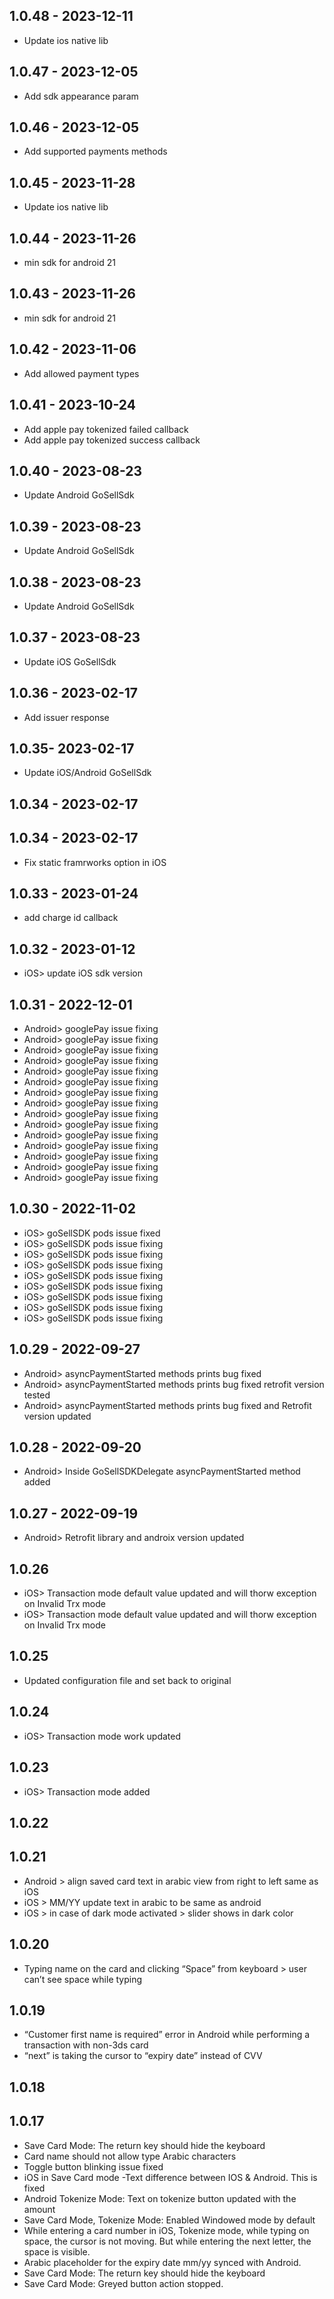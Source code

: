 ## 1.0.48 - 2023-12-11

- Update ios native lib

## 1.0.47 - 2023-12-05

- Add sdk appearance param

## 1.0.46 - 2023-12-05

- Add supported payments methods

## 1.0.45 - 2023-11-28

- Update ios native lib


## 1.0.44 - 2023-11-26

- min sdk for android 21


## 1.0.43 - 2023-11-26

- min sdk for android 21


## 1.0.42 - 2023-11-06

- Add allowed payment types


## 1.0.41 - 2023-10-24

- Add apple pay tokenized failed callback
- Add apple pay tokenized success callback

## 1.0.40 - 2023-08-23

- Update Android GoSellSdk
## 1.0.39 - 2023-08-23

- Update Android GoSellSdk
## 1.0.38 - 2023-08-23

- Update Android GoSellSdk
## 1.0.37 - 2023-08-23

- Update iOS GoSellSdk
## 1.0.36 - 2023-02-17

- Add issuer response

## 1.0.35- 2023-02-17

- Update iOS/Android GoSellSdk
## 1.0.34 - 2023-02-17

## 1.0.34 - 2023-02-17

- Fix static framrworks option in iOS
## 1.0.33 - 2023-01-24

- add charge id callback

## 1.0.32 - 2023-01-12

- iOS> update iOS sdk version

## 1.0.31 - 2022-12-01

- Android> googlePay issue fixing
- Android> googlePay issue fixing
- Android> googlePay issue fixing
- Android> googlePay issue fixing
- Android> googlePay issue fixing
- Android> googlePay issue fixing
- Android> googlePay issue fixing
- Android> googlePay issue fixing
- Android> googlePay issue fixing
- Android> googlePay issue fixing
- Android> googlePay issue fixing
- Android> googlePay issue fixing
- Android> googlePay issue fixing
- Android> googlePay issue fixing
- Android> googlePay issue fixing

## 1.0.30 - 2022-11-02

- iOS> goSellSDK pods issue fixed
- iOS> goSellSDK pods issue fixing
- iOS> goSellSDK pods issue fixing
- iOS> goSellSDK pods issue fixing
- iOS> goSellSDK pods issue fixing
- iOS> goSellSDK pods issue fixing
- iOS> goSellSDK pods issue fixing
- iOS> goSellSDK pods issue fixing
- iOS> goSellSDK pods issue fixing


## 1.0.29 - 2022-09-27

- Android> asyncPaymentStarted methods prints bug fixed
- Android> asyncPaymentStarted methods prints bug fixed retrofit version tested
- Android> asyncPaymentStarted methods prints bug fixed and Retrofit version updated

## 1.0.28 - 2022-09-20

- Android> Inside GoSellSDKDelegate asyncPaymentStarted method added

## 1.0.27 - 2022-09-19

- Android> Retrofit library and androix version updated

## 1.0.26

- iOS> Transaction mode default value updated and will thorw exception on Invalid Trx mode
- iOS> Transaction mode default value updated and will thorw exception on Invalid Trx mode



## 1.0.25
- Updated configuration file and set back to original

## 1.0.24

- iOS> Transaction mode work updated

## 1.0.23

- iOS> Transaction mode added


## 1.0.22

## 1.0.21

- Android > align saved card text in arabic view from right to left same as iOS
- iOS > MM/YY update text in arabic to be same as android
- iOS > in case of dark mode activated > slider shows in dark color

## 1.0.20

- Typing name on the card and clicking “Space” from keyboard > user can’t see space while typing

## 1.0.19

- “Customer first name is required” error in Android while performing a transaction with non-3ds card
- “next” is taking the cursor to “expiry date” instead of CVV

## 1.0.18

## 1.0.17

- Save Card Mode: The return key should hide the keyboard
- Card name should not allow type Arabic characters
- Toggle button blinking issue fixed
- iOS in Save Card mode -Text difference between IOS & Android. This is fixed
- Android Tokenize Mode: Text on tokenize button updated with the amount
- Save Card Mode, Tokenize Mode: Enabled Windowed mode by default
- While entering a card number in iOS, Tokenize mode, while typing on space, the cursor is not moving. But while entering the next letter, the space is visible.
- Arabic placeholder for the expiry date mm/yy synced with Android.
- Save Card Mode: The return key should hide the keyboard
- Save Card Mode: Greyed button action stopped.